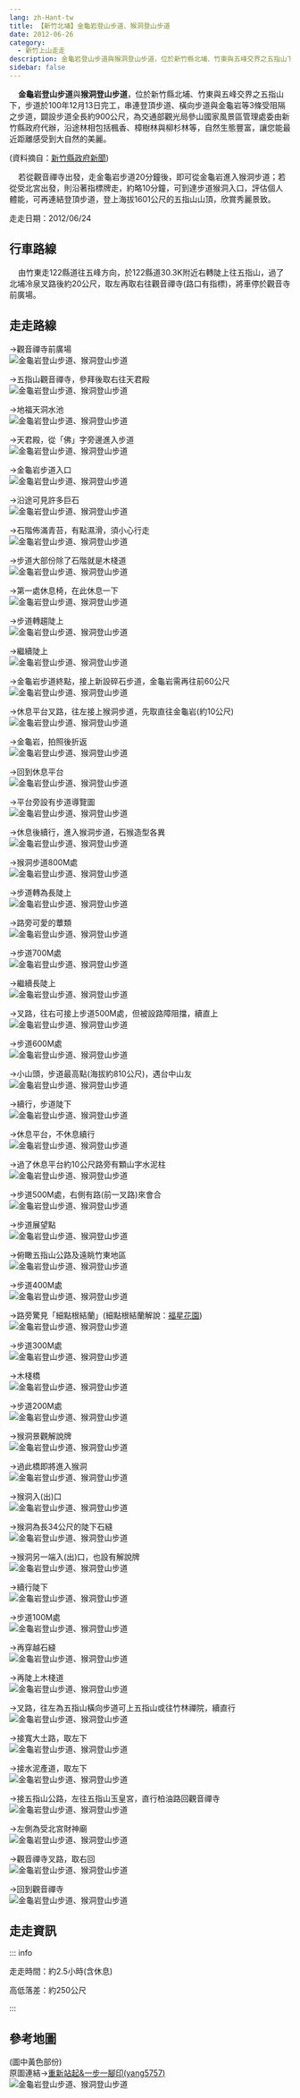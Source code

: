 ```yaml
---
lang: zh-Hant-tw
title: 【新竹北埔】金龜岩登山步道、猴洞登山步道
date: 2012-06-26
category: 
  - 新竹上山走走
description: 金龜岩登山步道與猴洞登山步道，位於新竹縣北埔、竹東與五峰交界之五指山下，步道於100年12月13日完工，串連登頂步道、橫向步道與金龜岩等3條受阻隔之步道，闢設步道全長約900公尺，為交通部觀光局參山國家風景區管理處委由新竹縣政府代辦，沿途林相包括楓香、樟樹林與柳杉林等，自然生態豐富，讓您能最近距離感受到大自然的美麗。(資料摘自：[新竹縣政府新聞](http://www.hsinchu.gov.tw/modules/v6_mseeage/news/detail.asp?id=201112230003&key=&sd=&ed=&SUnit=&Sclass=&rad=1)) 若從觀音禪寺出發，走金龜岩步道20分鐘後，即可從金龜岩進入猴洞步道；若從受北宮出發，則沿著指標牌走，約略10分鐘，可到達步道猴洞入口，評估個人體能，可再連結登頂步道，登上海拔1601公尺的五指山山頂，欣賞秀麗景致。
sidebar: false
---
```


    **金龜岩登山步道**與**猴洞登山步道**，位於新竹縣北埔、竹東與五峰交界之五指山下，步道於100年12月13日完工，串連登頂步道、橫向步道與金龜岩等3條受阻隔之步道，闢設步道全長約900公尺，為交通部觀光局參山國家風景區管理處委由新竹縣政府代辦，沿途林相包括楓香、樟樹林與柳杉林等，自然生態豐富，讓您能最近距離感受到大自然的美麗。

(資料摘自：[新竹縣政府新聞](http://www.hsinchu.gov.tw/modules/v6_mseeage/news/detail.asp?id=201112230003&key=&sd=&ed=&SUnit=&Sclass=&rad=1))  

<!-- more -->

    若從觀音禪寺出發，走金龜岩步道20分鐘後，即可從金龜岩進入猴洞步道；若從受北宮出發，則沿著指標牌走，約略10分鐘，可到達步道猴洞入口，評估個人體能，可再連結登頂步道，登上海拔1601公尺的五指山山頂，欣賞秀麗景致。

走走日期：2012/06/24

## 行車路線
    由竹東走122縣道往五峰方向，於122縣道30.3K附近右轉陡上往五指山，過了北埔冷泉叉路後約20公尺，取左再取右往觀音禪寺(路口有指標)，將車停於觀音寺前廣場。

## 走走路線
→觀音禪寺前廣場  
![金龜岩登山步道、猴洞登山步道](https://1013399.github.io/image-4/197/225235780_l.jpg)

→五指山觀音禪寺，參拜後取右往天君殿  
![金龜岩登山步道、猴洞登山步道](https://1013399.github.io/image-4/197/225235895_l.jpg)

→地福天洞水池  
![金龜岩登山步道、猴洞登山步道](https://1013399.github.io/image-4/197/225235898_l.jpg)

→天君殿，從「佛」字旁邊進入步道  
![金龜岩登山步道、猴洞登山步道](https://1013399.github.io/image-4/197/225235901_l.jpg)

→金龜岩步道入口  
![金龜岩登山步道、猴洞登山步道](https://1013399.github.io/image-4/197/225235905_l.jpg)

→沿途可見許多巨石  
![金龜岩登山步道、猴洞登山步道](https://1013399.github.io/image-4/197/225235911_l.jpg)

→石階佈滿青苔，有點濕滑，須小心行走  
![金龜岩登山步道、猴洞登山步道](https://1013399.github.io/image-4/197/225235913_l.jpg)

→步道大部份除了石階就是木棧道  
![金龜岩登山步道、猴洞登山步道](https://1013399.github.io/image-4/197/225235921_l.jpg)

→第一處休息椅，在此休息一下  
![金龜岩登山步道、猴洞登山步道](https://1013399.github.io/image-4/197/225235933_l.jpg)

→步道轉趨陡上  
![金龜岩登山步道、猴洞登山步道](https://1013399.github.io/image-4/197/225235932_l.jpg)

→繼續陡上  
![金龜岩登山步道、猴洞登山步道](https://1013399.github.io/image-4/197/225235941_l.jpg)

→金龜岩步道終點，接上新設碎石步道，金龜岩需再往前60公尺  
![金龜岩登山步道、猴洞登山步道](https://1013399.github.io/image-4/197/225235943_l.jpg)

→休息平台叉路，往左接上猴洞步道，先取直往金龜岩(約10公尺)  
![金龜岩登山步道、猴洞登山步道](https://1013399.github.io/image-4/197/225235946_l.jpg)

→金龜岩，拍照後折返  
![金龜岩登山步道、猴洞登山步道](https://1013399.github.io/image-4/197/225235954_l.jpg)

→回到休息平台  
![金龜岩登山步道、猴洞登山步道](https://1013399.github.io/image-4/197/225235957_l.jpg)

→平台旁設有步道導覽圖  
![金龜岩登山步道、猴洞登山步道](https://1013399.github.io/image-4/197/225235958_l.jpg)

→休息後續行，進入猴洞步道，石猴造型各異  
![金龜岩登山步道、猴洞登山步道](https://1013399.github.io/image-4/197/225235963_l.jpg)

→猴洞步道800M處  
![金龜岩登山步道、猴洞登山步道](https://1013399.github.io/image-4/197/225235967_l.jpg)

→步道轉為長陡上  
![金龜岩登山步道、猴洞登山步道](https://1013399.github.io/image-4/197/225235971_l.jpg)

→路旁可愛的蕈類  
![金龜岩登山步道、猴洞登山步道](https://1013399.github.io/image-4/197/225235975_l.jpg)

→步道700M處  
![金龜岩登山步道、猴洞登山步道](https://1013399.github.io/image-4/197/225235980_l.jpg)

→繼續長陡上  
![金龜岩登山步道、猴洞登山步道](https://1013399.github.io/image-4/197/225235986_l.jpg)

→叉路，往右可接上步道500M處，但被設路障阻擋，續直上  
![金龜岩登山步道、猴洞登山步道](https://1013399.github.io/image-4/197/225235989_l.jpg)

→步道600M處  
![金龜岩登山步道、猴洞登山步道](https://1013399.github.io/image-4/197/225235992_l.jpg)

→小山頭，步道最高點(海拔約810公尺)，遇台中山友  
![金龜岩登山步道、猴洞登山步道](https://1013399.github.io/image-4/197/225235995_l.jpg)

→續行，步道陡下  
![金龜岩登山步道、猴洞登山步道](https://1013399.github.io/image-4/197/225235997_l.jpg)

→休息平台，不休息續行  
![金龜岩登山步道、猴洞登山步道](https://1013399.github.io/image-4/197/225236001_l.jpg)

→過了休息平台約10公尺路旁有顆山字水泥柱  
![金龜岩登山步道、猴洞登山步道](https://1013399.github.io/image-4/197/225236003_l.jpg)

→步道500M處，右側有路(前一叉路)來會合  
![金龜岩登山步道、猴洞登山步道](https://1013399.github.io/image-4/197/225236006_l.jpg)

→步道展望點  
![金龜岩登山步道、猴洞登山步道](https://1013399.github.io/image-4/197/225236009_l.jpg)

→俯瞰五指山公路及遠眺竹東地區  
![金龜岩登山步道、猴洞登山步道](https://1013399.github.io/image-4/197/225236011_l.jpg)

→步道400M處  
![金龜岩登山步道、猴洞登山步道](https://1013399.github.io/image-4/197/225236016_l.jpg)

→路旁驚見「細點根結蘭」(細點根結蘭解說：[福星花園](http://tw.myblog.yahoo.com/su-0342/article?mid=10253))  
![金龜岩登山步道、猴洞登山步道](https://1013399.github.io/image-4/197/225236019_l.jpg)

→步道300M處  
![金龜岩登山步道、猴洞登山步道](https://1013399.github.io/image-4/197/225236025_l.jpg)

→木棧橋  
![金龜岩登山步道、猴洞登山步道](https://1013399.github.io/image-4/197/225236027_l.jpg)

→步道200M處  
![金龜岩登山步道、猴洞登山步道](https://1013399.github.io/image-4/197/225236028_l.jpg)

→猴洞景觀解說牌  
![金龜岩登山步道、猴洞登山步道](https://1013399.github.io/image-4/197/225236032_l.jpg)

→過此橋即將進入猴洞  
![金龜岩登山步道、猴洞登山步道](https://1013399.github.io/image-4/197/225236037_l.jpg)

→猴洞入(出)口  
![金龜岩登山步道、猴洞登山步道](https://1013399.github.io/image-4/197/225236044_l.jpg)

→猴洞為長34公尺的陡下石縫  
![金龜岩登山步道、猴洞登山步道](https://1013399.github.io/image-4/197/225236046_l.jpg)

→猴洞另一端入(出)口，也設有解說牌  
![金龜岩登山步道、猴洞登山步道](https://1013399.github.io/image-4/197/225236048_l.jpg)

→續行陡下  
![金龜岩登山步道、猴洞登山步道](https://1013399.github.io/image-4/197/225236054_l.jpg)

→步道100M處  
![金龜岩登山步道、猴洞登山步道](https://1013399.github.io/image-4/197/225236058_l.jpg)

→再穿越石縫  
![金龜岩登山步道、猴洞登山步道](https://1013399.github.io/image-4/197/225236061_l.jpg)

→再陡上木棧道  
![金龜岩登山步道、猴洞登山步道](https://1013399.github.io/image-4/197/225236065_l.jpg)

→叉路，往左為五指山橫向步道可上五指山或往竹林禪院，續直行  
![金龜岩登山步道、猴洞登山步道](https://1013399.github.io/image-4/197/225236067_l.jpg)

→接寬大土路，取左下  
![金龜岩登山步道、猴洞登山步道](https://1013399.github.io/image-4/197/225236077_l.jpg)

→接水泥產道，取左下  
![金龜岩登山步道、猴洞登山步道](https://1013399.github.io/image-4/197/225236081_l.jpg)

→接五指山公路，左往五指山玉皇宮，直行柏油路回觀音禪寺  
![金龜岩登山步道、猴洞登山步道](https://1013399.github.io/image-4/197/225236083_l.jpg)

→左側為受北宮財神廟  
![金龜岩登山步道、猴洞登山步道](https://1013399.github.io/image-4/197/225236086_l.jpg)

→觀音禪寺叉路，取右回  
![金龜岩登山步道、猴洞登山步道](https://1013399.github.io/image-4/197/225236092_l.jpg)

→回到觀音禪寺  
![金龜岩登山步道、猴洞登山步道](https://1013399.github.io/image-4/197/225236094_l.jpg)

## 走走資訊

::: info

走走時間：約2.5小時(含休息)

高低落差：約250公尺

:::

## 參考地圖
(圖中黃色部份)  
原圖連結→[重新站起&一步一腳印(yang5757)](http://blog.xuite.net/yang5757/blog/58757553)  
![金龜岩登山步道、猴洞登山步道](https://1013399.github.io/image-4/197/225236223_l.jpg)